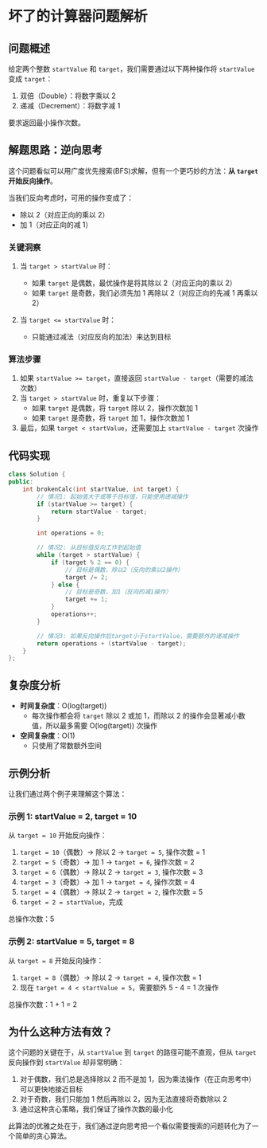 # 坏了的计算器问题解析

## 问题概述

给定两个整数 `startValue` 和 `target`，我们需要通过以下两种操作将 `startValue` 变成 `target`：

1. 双倍（Double）：将数字乘以 2
2. 递减（Decrement）：将数字减 1

要求返回最小操作次数。

## 解题思路：逆向思考

这个问题看似可以用广度优先搜索(BFS)求解，但有一个更巧妙的方法：**从 `target` 开始反向操作**。

当我们反向考虑时，可用的操作变成了：

- 除以 2（对应正向的乘以 2）
- 加 1（对应正向的减 1）

### 关键洞察

1. 当 `target > startValue` 时：

   - 如果 `target` 是偶数，最优操作是将其除以 2（对应正向的乘以 2）
   - 如果 `target` 是奇数，我们必须先加 1 再除以 2（对应正向的先减 1 再乘以 2）

2. 当 `target <= startValue` 时：
   - 只能通过减法（对应反向的加法）来达到目标

### 算法步骤

1. 如果 `startValue >= target`，直接返回 `startValue - target`（需要的减法次数）
2. 当 `target > startValue` 时，重复以下步骤：
   - 如果 `target` 是偶数，将 `target` 除以 2，操作次数加 1
   - 如果 `target` 是奇数，将 `target` 加 1，操作次数加 1
3. 最后，如果 `target < startValue`，还需要加上 `startValue - target` 次操作

## 代码实现

```cpp
class Solution {
public:
    int brokenCalc(int startValue, int target) {
        // 情况1: 起始值大于或等于目标值，只能使用递减操作
        if (startValue >= target) {
            return startValue - target;
        }

        int operations = 0;

        // 情况2: 从目标值反向工作到起始值
        while (target > startValue) {
            if (target % 2 == 0) {
                // 目标是偶数，除以2（反向的乘以2操作）
                target /= 2;
            } else {
                // 目标是奇数，加1（反向的减1操作）
                target += 1;
            }
            operations++;
        }

        // 情况3: 如果反向操作后target小于startValue，需要额外的递减操作
        return operations + (startValue - target);
    }
};
```

## 复杂度分析

- **时间复杂度**：O(log(target))
  - 每次操作都会将 `target` 除以 2 或加 1，而除以 2 的操作会显著减小数值，所以最多需要 O(log(target)) 次操作
- **空间复杂度**：O(1)
  - 只使用了常数额外空间

## 示例分析

让我们通过两个例子来理解这个算法：

### 示例 1: startValue = 2, target = 10

从 `target = 10` 开始反向操作：

1. `target = 10`（偶数）→ 除以 2 → `target = 5`, 操作次数 = 1
2. `target = 5`（奇数）→ 加 1 → `target = 6`, 操作次数 = 2
3. `target = 6`（偶数）→ 除以 2 → `target = 3`, 操作次数 = 3
4. `target = 3`（奇数）→ 加 1 → `target = 4`, 操作次数 = 4
5. `target = 4`（偶数）→ 除以 2 → `target = 2`, 操作次数 = 5
6. `target = 2 = startValue`，完成

总操作次数：5

### 示例 2: startValue = 5, target = 8

从 `target = 8` 开始反向操作：

1. `target = 8`（偶数）→ 除以 2 → `target = 4`, 操作次数 = 1
2. 现在 `target = 4 < startValue = 5`，需要额外 5 - 4 = 1 次操作

总操作次数：1 + 1 = 2

## 为什么这种方法有效？

这个问题的关键在于，从 `startValue` 到 `target` 的路径可能不直观，但从 `target` 反向操作到 `startValue` 却非常明确：

1. 对于偶数，我们总是选择除以 2 而不是加 1，因为乘法操作（在正向思考中）可以更快地接近目标
2. 对于奇数，我们只能加 1 然后再除以 2，因为无法直接将奇数除以 2
3. 通过这种贪心策略，我们保证了操作次数的最小化

此算法的优雅之处在于，我们通过逆向思考把一个看似需要搜索的问题转化为了一个简单的贪心算法。
